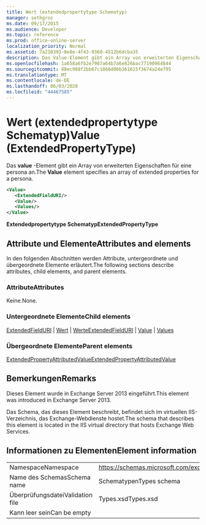 ```yaml
---
title: Wert (extendedpropertytype Schematyp)
manager: sethgros
ms.date: 09/17/2015
ms.audience: Developer
ms.topic: reference
ms.prod: office-online-server
localization_priority: Normal
ms.assetid: 7a210393-0e8e-4f43-9360-4512b6dcba35
description: Das Value-Element gibt ein Array von erweiterten Eigenschaften für eine persona an.
ms.openlocfilehash: 1a658a6fb2e7987a64b7a6e826bac77190964844
ms.sourcegitcommit: 88ec988f2bb67c1866d06b361615f3674a24e795
ms.translationtype: MT
ms.contentlocale: de-DE
ms.lasthandoff: 06/03/2020
ms.locfileid: "44467585"
---
```

# <a name="value-extendedpropertytype"></a><span data-ttu-id="ef284-103">Wert (extendedpropertytype Schematyp)</span><span class="sxs-lookup"><span data-stu-id="ef284-103">Value (ExtendedPropertyType)</span></span>

<span data-ttu-id="ef284-104">Das **value** -Element gibt ein Array von erweiterten Eigenschaften für eine persona an.</span><span class="sxs-lookup"><span data-stu-id="ef284-104">The **Value** element specifies an array of extended properties for a persona.</span></span> 
  
```XML
<Value>
   <ExtendedFieldURI/>
   <Value/>
   <Values/>
</Value>
```

<span data-ttu-id="ef284-105">**Extendedpropertytype Schematyp**</span><span class="sxs-lookup"><span data-stu-id="ef284-105">**ExtendedPropertyType**</span></span>

## <a name="attributes-and-elements"></a><span data-ttu-id="ef284-106">Attribute und Elemente</span><span class="sxs-lookup"><span data-stu-id="ef284-106">Attributes and elements</span></span>

<span data-ttu-id="ef284-107">In den folgenden Abschnitten werden Attribute, untergeordnete und übergeordnete Elemente erläutert.</span><span class="sxs-lookup"><span data-stu-id="ef284-107">The following sections describe attributes, child elements, and parent elements.</span></span>
  
### <a name="attributes"></a><span data-ttu-id="ef284-108">Attribute</span><span class="sxs-lookup"><span data-stu-id="ef284-108">Attributes</span></span>

<span data-ttu-id="ef284-109">Keine.</span><span class="sxs-lookup"><span data-stu-id="ef284-109">None.</span></span>
  
### <a name="child-elements"></a><span data-ttu-id="ef284-110">Untergeordnete Elemente</span><span class="sxs-lookup"><span data-stu-id="ef284-110">Child elements</span></span>

<span data-ttu-id="ef284-111">[ExtendedFieldURI](extendedfielduri.md)  |  [Wert](value.md)  |  [Werte](values.md)</span><span class="sxs-lookup"><span data-stu-id="ef284-111">[ExtendedFieldURI](extendedfielduri.md) | [Value](value.md) | [Values](values.md)</span></span>
  
### <a name="parent-elements"></a><span data-ttu-id="ef284-112">Übergeordnete Elemente</span><span class="sxs-lookup"><span data-stu-id="ef284-112">Parent elements</span></span>

[<span data-ttu-id="ef284-113">ExtendedPropertyAttributedValue</span><span class="sxs-lookup"><span data-stu-id="ef284-113">ExtendedPropertyAttributedValue</span></span>](extendedpropertyattributedvalue.md)
  
## <a name="remarks"></a><span data-ttu-id="ef284-114">Bemerkungen</span><span class="sxs-lookup"><span data-stu-id="ef284-114">Remarks</span></span>

<span data-ttu-id="ef284-115">Dieses Element wurde in Exchange Server 2013 eingeführt.</span><span class="sxs-lookup"><span data-stu-id="ef284-115">This element was introduced in Exchange Server 2013.</span></span>
  
<span data-ttu-id="ef284-116">Das Schema, das dieses Element beschreibt, befindet sich im virtuellen IIS-Verzeichnis, das Exchange-Webdienste hostet.</span><span class="sxs-lookup"><span data-stu-id="ef284-116">The schema that describes this element is located in the IIS virtual directory that hosts Exchange Web Services.</span></span>
  
## <a name="element-information"></a><span data-ttu-id="ef284-117">Informationen zu Elementen</span><span class="sxs-lookup"><span data-stu-id="ef284-117">Element information</span></span>

|||
|:-----|:-----|
|<span data-ttu-id="ef284-118">Namespace</span><span class="sxs-lookup"><span data-stu-id="ef284-118">Namespace</span></span>  <br/> |https://schemas.microsoft.com/exchange/services/2006/types  <br/> |
|<span data-ttu-id="ef284-119">Name des Schemas</span><span class="sxs-lookup"><span data-stu-id="ef284-119">Schema name</span></span>  <br/> |<span data-ttu-id="ef284-120">Schematypen</span><span class="sxs-lookup"><span data-stu-id="ef284-120">Types schema</span></span>  <br/> |
|<span data-ttu-id="ef284-121">Überprüfungsdatei</span><span class="sxs-lookup"><span data-stu-id="ef284-121">Validation file</span></span>  <br/> |<span data-ttu-id="ef284-122">Types.xsd</span><span class="sxs-lookup"><span data-stu-id="ef284-122">Types.xsd</span></span>  <br/> |
|<span data-ttu-id="ef284-123">Kann leer sein</span><span class="sxs-lookup"><span data-stu-id="ef284-123">Can be empty</span></span>  <br/> ||
   

